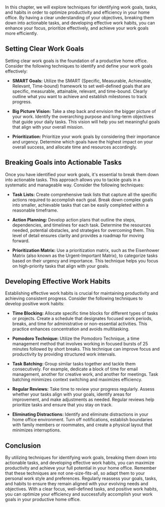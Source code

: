 
In this chapter, we will explore techniques for identifying work goals, tasks, and habits in order to optimize productivity and efficiency in your home office. By having a clear understanding of your objectives, breaking them down into actionable tasks, and developing effective work habits, you can enhance your focus, prioritize effectively, and achieve your work goals more efficiently.

**Setting Clear Work Goals**
----------------------------

Setting clear work goals is the foundation of a productive home office. Consider the following techniques to identify and define your work goals effectively:

* **SMART Goals:** Utilize the SMART (Specific, Measurable, Achievable, Relevant, Time-bound) framework to set well-defined goals that are specific, measurable, attainable, relevant, and time-bound. Clearly outline what you want to achieve and establish milestones to track progress.

* **Big Picture Vision:** Take a step back and envision the bigger picture of your work. Identify the overarching purpose and long-term objectives that guide your daily tasks. This vision will help you set meaningful goals that align with your overall mission.

* **Prioritization:** Prioritize your work goals by considering their importance and urgency. Determine which goals have the highest impact on your overall success, and allocate time and resources accordingly.

**Breaking Goals into Actionable Tasks**
----------------------------------------

Once you have identified your work goals, it's essential to break them down into actionable tasks. This approach allows you to tackle goals in a systematic and manageable way. Consider the following techniques:

* **Task Lists:** Create comprehensive task lists that capture all the specific actions required to accomplish each goal. Break down complex goals into smaller, achievable tasks that can be easily completed within a reasonable timeframe.

* **Action Planning:** Develop action plans that outline the steps, dependencies, and timelines for each task. Determine the resources needed, potential obstacles, and strategies for overcoming them. This level of detail ensures clarity and provides a roadmap for moving forward.

* **Prioritization Matrix:** Use a prioritization matrix, such as the Eisenhower Matrix (also known as the Urgent-Important Matrix), to categorize tasks based on their urgency and importance. This technique helps you focus on high-priority tasks that align with your goals.

**Developing Effective Work Habits**
------------------------------------

Establishing effective work habits is crucial for maintaining productivity and achieving consistent progress. Consider the following techniques to develop positive work habits:

* **Time Blocking:** Allocate specific time blocks for different types of tasks or projects. Create a schedule that designates focused work periods, breaks, and time for administrative or non-essential activities. This practice enhances concentration and avoids multitasking.

* **Pomodoro Technique:** Utilize the Pomodoro Technique, a time management method that involves working in focused bursts of 25 minutes followed by short breaks. This technique can improve focus and productivity by providing structured work intervals.

* **Task Batching:** Group similar tasks together and tackle them consecutively. For example, dedicate a block of time for email management, another for creative work, and another for meetings. Task batching minimizes context switching and maximizes efficiency.

* **Regular Reviews:** Take time to review your progress regularly. Assess whether your tasks align with your goals, identify areas for improvement, and make adjustments as needed. Regular reviews help prioritize tasks and ensure that you stay on track.

* **Eliminating Distractions:** Identify and eliminate distractions in your home office environment. Turn off notifications, establish boundaries with family members or roommates, and create a physical layout that minimizes interruptions.

**Conclusion**
--------------

By utilizing techniques for identifying work goals, breaking them down into actionable tasks, and developing effective work habits, you can maximize productivity and achieve your full potential in your home office. Remember that these techniques are not one-size-fits-all, so adapt them to your personal work style and preferences. Regularly reassess your goals, tasks, and habits to ensure they remain aligned with your evolving needs and objectives. With a clear focus, well-defined tasks, and positive work habits, you can optimize your efficiency and successfully accomplish your work goals in your productive home office.
